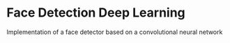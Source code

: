 # Face Detection Deep Learning
Implementation of a face detector based on a convolutional neural network
